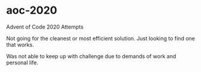 # aoc-2020
Advent of Code 2020 Attempts 

Not going for the cleanest or most efficient solution. Just looking to find one that works.

Was not able to keep up with challenge due to demands of work and personal life.
